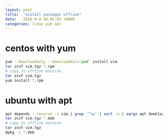 ```yaml
---
layout: post
title:  "install packages offline"
date:   2020-9-9 16:05:03 +0800
categories: linux yum apt
---
```

# centos with yum
```bash
yum --downloadonly --downloaddir=`pwd` install vim
tar zcvf vim.tgz *.rpm
# copy to offline machine
tar zxvf vim.tgz
yum install *.rpm
```
# ubuntu with apt
```bash
apt depends --recurse -i vim | grep '^\w' | sort -u | xargs apt download
tar zcvf vim.tgz *.deb
# copy to offline machine
tar zxvf vim.tgz
dpkg -i *.deb
```
